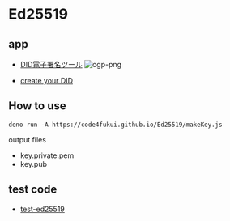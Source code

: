 # Ed25519

## app

- [DID電子署名ツール](https://code4fukui.github.io/Ed25519/)
![ogp-png](https://user-images.githubusercontent.com/1715217/170382910-b9e75ff5-72cd-485d-b179-a7ae5fc918e5.png)

- [create your DID](https://code4fukui.github.io/Ed25519/createDID.html)

## How to use

```
deno run -A https://code4fukui.github.io/Ed25519/makeKey.js
```
output files
- key.private.pem
- key.pub

## test code

- [test-ed25519](https://github.com/taisukef/forge-es/blob/es/examples/test-ed25519.js)

